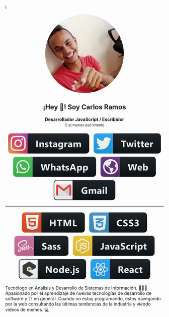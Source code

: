 I<p align="center" width="300">
  <img
    alt="Avatar"
    src="./src/assets/img/avatar.png"
    style="border-radius:50%;width:250px"
  />
   <h2 align="center">¡Hey 👋! Soy Carlos Ramos</h2>
</p>

<p align="center">
  <strong>
    Desarrollador JavaScript / Escribidor
  </strong>
  <br /><small>O al menos eso intento</small>
</p>
<p align="center">
  <a
    href="https://instagram.com/soy.carlos.ramos"
    target="blank"
    style="margin:5px;display:inline-block"
  >
    <img
      align="center"
      src="./src/assets/img/icon-instagram-button.svg"
      alt="carlosmarioramos"
    />
  </a>
  <a
    href="https://twitter.com/soy_carlosramos"
    target="blank"
    style="margin:5px;display:inline-block"
  >
    <img
      align="center"
      src="./src/assets/img/icon-twitter-button.svg"
      alt="carlosmarioramos"
    />
  </a>
  <a
    href="https://wa.me/573103585799"
    target="blank"
    style="margin:5px;display:inline-block"
  >
    <img
      align="center"
      src="./src/assets/img/icon-whatsapp-button.svg"
      alt="carlosmarioramos"
    />
  </a>
  <a
    href="https://soycarlosramos.herokuapp.com"
    target="blank"
    style="margin:5px;display:inline-block"
  >
    <img
      align="center"
      src="./src/assets/img/icon-web-button.svg"
      alt="carlosmarioramos"
    />
  </a>
  <a
    href="mailto:carlosmarioramos34@gmail.com"
    target="blank"
    style="margin:5px;display:inline-block"
  >
    <img
      align="center"
      src="./src/assets/img/icon-gmail-button.svg"
      alt="carlosmarioramos"
    />
  </a>
</p>

<hr>

<p align="center">
  <img
    align="center"
    src="./src/assets/img/icon-html-button.svg"
    alt="carlosmarioramos"
    style="margin:5px;display:inline-block"
  />
  <img
    align="center"
    src="./src/assets/img/icon-css-button.svg"
    alt="carlosmarioramos"
    style="margin:5px;display:inline-block"
  />
  <img
    align="center"
    src="./src/assets/img/icon-sass-button.svg"
    alt="carlosmarioramos"
    style="margin:5px;display:inline-block"
  />
  <img
    align="center"
    src="./src/assets/img/icon-js-button.svg"
    alt="carlosmarioramos"
    style="margin:5px;display:inline-block"
  />
  <img
    align="center"
    src="./src/assets/img/icon-nodejs-button.svg"
    alt="carlosmarioramos"
    style="margin:5px;display:inline-block"
  />
  <img
    align="center"
    src="./src/assets/img/icon-react-button.svg"
    alt="carlosmarioramos"
    style="margin:5px;display:inline-block"
  />
</p>

<p>
  Tecnólogo en Análisis y Desarrollo de Sistemas de Información. 👨🏻‍💼 Apasionado por el aprendizaje de nuevas tecnologías de desarrollo de software y TI en general. Cuando no estoy programando, estoy navegando por la web consultando las últimas tendencias de la industria y viendo videos de memes. 💻
</p>